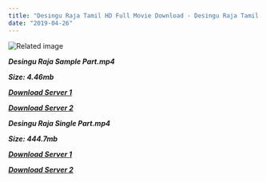 ```yaml
---
title: "Desingu Raja Tamil HD Full Movie Download - Desingu Raja Tamil HD Movie Download"
date: "2019-04-26"
---
```


![Related image](https://i.pinimg.com/originals/cc/be/33/ccbe33393e9700a1c4ed292b5dc73fe7.jpg)

**_Desingu Raja Sample Part.mp4_**

**_Size: 4.46mb_**

**_[Download Server 1](http://dl2.tamilsrcg.xyz/load/2013/Desingu{2c088f659142c0283fde3b45bf50b63be20aae7f704a2f0bf67686df6392cb2e}20Raja/Desingu{2c088f659142c0283fde3b45bf50b63be20aae7f704a2f0bf67686df6392cb2e}20Raja{2c088f659142c0283fde3b45bf50b63be20aae7f704a2f0bf67686df6392cb2e}20(2013){2c088f659142c0283fde3b45bf50b63be20aae7f704a2f0bf67686df6392cb2e}20DVDrip{2c088f659142c0283fde3b45bf50b63be20aae7f704a2f0bf67686df6392cb2e}20HD{2c088f659142c0283fde3b45bf50b63be20aae7f704a2f0bf67686df6392cb2e}20Sample.mp4)_**

**_[Download Server 2](http://dl2.tamilsrcg.xyz/load/2013/Desingu{2c088f659142c0283fde3b45bf50b63be20aae7f704a2f0bf67686df6392cb2e}20Raja/Desingu{2c088f659142c0283fde3b45bf50b63be20aae7f704a2f0bf67686df6392cb2e}20Raja{2c088f659142c0283fde3b45bf50b63be20aae7f704a2f0bf67686df6392cb2e}20(2013){2c088f659142c0283fde3b45bf50b63be20aae7f704a2f0bf67686df6392cb2e}20DVDrip{2c088f659142c0283fde3b45bf50b63be20aae7f704a2f0bf67686df6392cb2e}20HD{2c088f659142c0283fde3b45bf50b63be20aae7f704a2f0bf67686df6392cb2e}20Sample.mp4)_**

**_Desingu Raja Single Part.mp4_**

**_Size: 444.7mb_**

**_[Download Server 1](http://dl2.tamilsrcg.xyz/load/2013/Desingu{2c088f659142c0283fde3b45bf50b63be20aae7f704a2f0bf67686df6392cb2e}20Raja/Desingu{2c088f659142c0283fde3b45bf50b63be20aae7f704a2f0bf67686df6392cb2e}20Raja{2c088f659142c0283fde3b45bf50b63be20aae7f704a2f0bf67686df6392cb2e}20(2013){2c088f659142c0283fde3b45bf50b63be20aae7f704a2f0bf67686df6392cb2e}20DVDrip{2c088f659142c0283fde3b45bf50b63be20aae7f704a2f0bf67686df6392cb2e}20HD.mp4)_**

**_[Download Server 2](http://dl2.tamilsrcg.xyz/load/2013/Desingu{2c088f659142c0283fde3b45bf50b63be20aae7f704a2f0bf67686df6392cb2e}20Raja/Desingu{2c088f659142c0283fde3b45bf50b63be20aae7f704a2f0bf67686df6392cb2e}20Raja{2c088f659142c0283fde3b45bf50b63be20aae7f704a2f0bf67686df6392cb2e}20(2013){2c088f659142c0283fde3b45bf50b63be20aae7f704a2f0bf67686df6392cb2e}20DVDrip{2c088f659142c0283fde3b45bf50b63be20aae7f704a2f0bf67686df6392cb2e}20HD.mp4)_**
